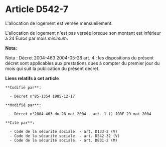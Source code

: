 # Article D542-7

L'allocation de logement est versée mensuellement.

L'allocation de logement n'est pas versée lorsque son montant est inférieur à 24 Euros par mois *minimum*.

**Nota:**

Nota : Décret 2004-463 2004-05-28 art. 4 : les dispositions du présent décret sont applicables aux prestations dues à compter
du premier jour du mois qui suit la publication du présent décret.

**Liens relatifs à cet article**

	**Codifié par**:

	  - Décret n°85-1354 1985-12-17

	**Modifié par**:

	  - Décret n°2004-463 du 28 mai 2004 - art. 1 () JORF 29 mai 2004

	**Cité par**:

	  - Code de la sécurité sociale. - art. D133-2 (V)
	  - Code de la sécurité sociale. - art. D542-32 (V)
	  - Code de la sécurité sociale. - art. D831-2 (M)
